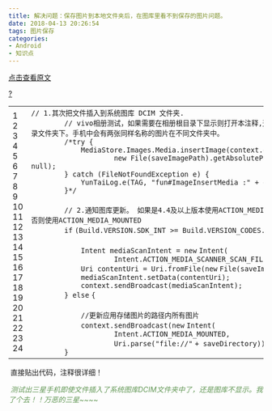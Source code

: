 ```yaml
---
title: 解决问题：保存图片到本地文件夹后，在图库里看不到保存的图片问题。
date: 2018-04-13 20:26:54
tags: 图片保存
categories: 
- Android
- 知识点
---
```


[点击查看原文](https://www.cnblogs.com/bugzone/p/ACTION_MEDIA_SCANNER_SCAN_FILE.html)

<div id="cnblogs_post_body" class="blogpost-body ">
    <div class="cnblogs_Highlighter sh-gutter">
<div><div id="highlighter_135922" class="syntaxhighlighter  java"><div class="toolbar"><span><a href="#" class="toolbar_item command_help help">?</a></span></div><table border="0" cellpadding="0" cellspacing="0"><tbody><tr><td class="gutter"><div class="line number1 index0 alt2">1</div><div class="line number2 index1 alt1">2</div><div class="line number3 index2 alt2">3</div><div class="line number4 index3 alt1">4</div><div class="line number5 index4 alt2">5</div><div class="line number6 index5 alt1">6</div><div class="line number7 index6 alt2">7</div><div class="line number8 index7 alt1">8</div><div class="line number9 index8 alt2">9</div><div class="line number10 index9 alt1">10</div><div class="line number11 index10 alt2">11</div><div class="line number12 index11 alt1">12</div><div class="line number13 index12 alt2">13</div><div class="line number14 index13 alt1">14</div><div class="line number15 index14 alt2">15</div><div class="line number16 index15 alt1">16</div><div class="line number17 index16 alt2">17</div><div class="line number18 index17 alt1">18</div><div class="line number19 index18 alt2">19</div><div class="line number20 index19 alt1">20</div><div class="line number21 index20 alt2">21</div><div class="line number22 index21 alt1">22</div><div class="line number23 index22 alt2">23</div><div class="line number24 index23 alt1">24</div></td><td class="code"><div class="container"><div class="line number1 index0 alt2"><code class="java comments">// 1.其次把文件插入到系统图库 DCIM 文件夹.</code></div><div class="line number2 index1 alt1"><code class="java spaces">&nbsp;&nbsp;&nbsp;&nbsp;&nbsp;&nbsp;&nbsp;&nbsp;</code><code class="java comments">// vivo相册测试，如果需要在相册根目录下显示则打开本注释,这样会复制一份图片到根目录文件夹下。手机中会有两张同样名称的图片在不同文件夹中。</code></div><div class="line number3 index2 alt2"><code class="java spaces">&nbsp;&nbsp;&nbsp;&nbsp;&nbsp;&nbsp;&nbsp;&nbsp;</code><code class="java comments">/*try {</code></div><div class="line number4 index3 alt1"><code class="java spaces">&nbsp;&nbsp;&nbsp;&nbsp;&nbsp;&nbsp;&nbsp;&nbsp;&nbsp;&nbsp;&nbsp;&nbsp;</code><code class="java comments">MediaStore.Images.Media.insertImage(context.getContentResolver(),</code></div><div class="line number5 index4 alt2"><code class="java spaces">&nbsp;&nbsp;&nbsp;&nbsp;&nbsp;&nbsp;&nbsp;&nbsp;&nbsp;&nbsp;&nbsp;&nbsp;&nbsp;&nbsp;&nbsp;&nbsp;&nbsp;&nbsp;&nbsp;&nbsp;</code><code class="java comments">new File(saveImagePath).getAbsolutePath(), this.saveName, null);</code></div><div class="line number6 index5 alt1"><code class="java spaces">&nbsp;&nbsp;&nbsp;&nbsp;&nbsp;&nbsp;&nbsp;&nbsp;</code><code class="java comments">} catch (FileNotFoundException e) {</code></div><div class="line number7 index6 alt2"><code class="java spaces">&nbsp;&nbsp;&nbsp;&nbsp;&nbsp;&nbsp;&nbsp;&nbsp;&nbsp;&nbsp;&nbsp;&nbsp;</code><code class="java comments">YunTaiLog.e(TAG, "fun#ImageInsertMedia :" + e);</code></div><div class="line number8 index7 alt1"><code class="java spaces">&nbsp;&nbsp;&nbsp;&nbsp;&nbsp;&nbsp;&nbsp;&nbsp;</code><code class="java comments">}*/</code></div><div class="line number9 index8 alt2">&nbsp;</div><div class="line number10 index9 alt1"><code class="java spaces">&nbsp;&nbsp;&nbsp;&nbsp;&nbsp;&nbsp;&nbsp;&nbsp;</code><code class="java comments">// 2.通知图库更新。 如果是4.4及以上版本使用ACTION_MEDIA_SCANNER_SCAN_FILE，否则使用ACTION_MEDIA_MOUNTED</code></div><div class="line number11 index10 alt2"><code class="java spaces">&nbsp;&nbsp;&nbsp;&nbsp;&nbsp;&nbsp;&nbsp;&nbsp;</code><code class="java keyword">if</code> <code class="java plain">(Build.VERSION.SDK_INT &gt;= Build.VERSION_CODES.KITKAT) {</code></div><div class="line number12 index11 alt1">&nbsp;</div><div class="line number13 index12 alt2"><code class="java spaces">&nbsp;&nbsp;&nbsp;&nbsp;&nbsp;&nbsp;&nbsp;&nbsp;&nbsp;&nbsp;&nbsp;&nbsp;</code><code class="java plain">Intent mediaScanIntent = </code><code class="java keyword">new</code> <code class="java plain">Intent(</code></div><div class="line number14 index13 alt1"><code class="java spaces">&nbsp;&nbsp;&nbsp;&nbsp;&nbsp;&nbsp;&nbsp;&nbsp;&nbsp;&nbsp;&nbsp;&nbsp;&nbsp;&nbsp;&nbsp;&nbsp;&nbsp;&nbsp;&nbsp;&nbsp;</code><code class="java plain">Intent.ACTION_MEDIA_SCANNER_SCAN_FILE);</code></div><div class="line number15 index14 alt2"><code class="java spaces">&nbsp;&nbsp;&nbsp;&nbsp;&nbsp;&nbsp;&nbsp;&nbsp;&nbsp;&nbsp;&nbsp;&nbsp;</code><code class="java plain">Uri contentUri = Uri.fromFile(</code><code class="java keyword">new</code> <code class="java plain">File(saveImagePath));</code></div><div class="line number16 index15 alt1"><code class="java spaces">&nbsp;&nbsp;&nbsp;&nbsp;&nbsp;&nbsp;&nbsp;&nbsp;&nbsp;&nbsp;&nbsp;&nbsp;</code><code class="java plain">mediaScanIntent.setData(contentUri);</code></div><div class="line number17 index16 alt2"><code class="java spaces">&nbsp;&nbsp;&nbsp;&nbsp;&nbsp;&nbsp;&nbsp;&nbsp;&nbsp;&nbsp;&nbsp;&nbsp;</code><code class="java plain">context.sendBroadcast(mediaScanIntent);</code></div><div class="line number18 index17 alt1"><code class="java spaces">&nbsp;&nbsp;&nbsp;&nbsp;&nbsp;&nbsp;&nbsp;&nbsp;</code><code class="java plain">} </code><code class="java keyword">else</code> <code class="java plain">{</code></div><div class="line number19 index18 alt2">&nbsp;</div><div class="line number20 index19 alt1"><code class="java spaces">&nbsp;&nbsp;&nbsp;&nbsp;&nbsp;&nbsp;&nbsp;&nbsp;&nbsp;&nbsp;&nbsp;&nbsp;</code><code class="java comments">//更新应用存储图片的路径内所有图片</code></div><div class="line number21 index20 alt2"><code class="java spaces">&nbsp;&nbsp;&nbsp;&nbsp;&nbsp;&nbsp;&nbsp;&nbsp;&nbsp;&nbsp;&nbsp;&nbsp;</code><code class="java plain">context.sendBroadcast(</code><code class="java keyword">new</code> <code class="java plain">Intent(</code></div><div class="line number22 index21 alt1"><code class="java spaces">&nbsp;&nbsp;&nbsp;&nbsp;&nbsp;&nbsp;&nbsp;&nbsp;&nbsp;&nbsp;&nbsp;&nbsp;&nbsp;&nbsp;&nbsp;&nbsp;&nbsp;&nbsp;&nbsp;&nbsp;</code><code class="java plain">Intent.ACTION_MEDIA_MOUNTED,</code></div><div class="line number23 index22 alt2"><code class="java spaces">&nbsp;&nbsp;&nbsp;&nbsp;&nbsp;&nbsp;&nbsp;&nbsp;&nbsp;&nbsp;&nbsp;&nbsp;&nbsp;&nbsp;&nbsp;&nbsp;&nbsp;&nbsp;&nbsp;&nbsp;</code><code class="java plain">Uri.parse(</code><code class="java string">"file://"</code> <code class="java plain">+ saveDirectory)));</code></div><div class="line number24 index23 alt1"><code class="java spaces">&nbsp;&nbsp;&nbsp;&nbsp;&nbsp;&nbsp;&nbsp;&nbsp;</code><code class="java plain">}</code></div></div></td></tr></tbody></table></div></div>
</div>
<p>&nbsp;直接贴出代码，注释很详细！</p>
<p>&nbsp;<span style="color: #629755; font-style: italic;">测试出三星手机即使文件插入了系统图库DCIM文件夹中了，还是图库不显示。我了个去！！万恶的三星~~~~</span></p>
</div>